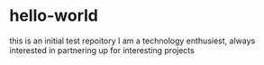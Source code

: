 # hello-world
this is an initial test repoitory 
I am a technology enthusiest, always interested in partnering up for interesting projects

